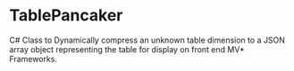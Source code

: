 # TablePancaker
C# Class to Dynamically compress an unknown table dimension to a JSON array object representing the table for display on front end MV* Frameworks.

